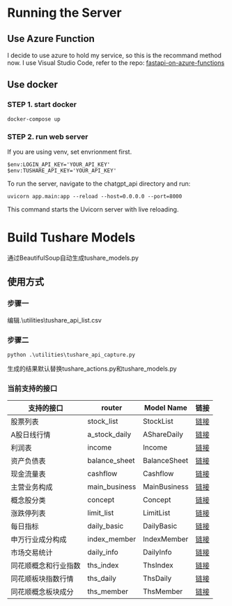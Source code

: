 # Running the Server
## Use Azure Function
I decide to use azure to hold my service, so this is the recommand method now.
I use Visual Studio Code, refer to the repo:
[fastapi-on-azure-functions](https://github.com/Azure-Samples/fastapi-on-azure-functions/) 
## Use docker
### STEP 1. start docker
```
docker-compose up
```
### STEP 2. run web server
If you are using venv, set envrionment first.
```
$env:LOGIN_API_KEY='YOUR_API_KEY'
$env:TUSHARE_API_KEY='YOUR_API_KEY'
```
To run the server, navigate to the chatgpt_api directory and run:
```
uvicorn app.main:app --reload --host=0.0.0.0 --port=8000
```
This command starts the Uvicorn server with live reloading.

# Build Tushare Models
通过BeautifulSoup自动生成tushare_models.py
## 使用方式
### 步骤一
编辑.\utilities\tushare_api_list.csv
### 步骤二
```
python .\utilities\tushare_api_capture.py
```
生成的结果默认替换tushare_actions.py和tushare_models.py

### 当前支持的接口
| 支持的接口 | router | Model Name | 链接 |
| ------------- | ----------- | ------------- | ------------- |
| 股票列表 | stock_list | StockList | [链接](https://tushare.pro/document/2?doc_id=25) |
| A股日线行情 | a_stock_daily | AShareDaily | [链接](https://tushare.pro/document/2?doc_id=27) |
| 利润表 | income | Income | [链接](https://tushare.pro/document/2?doc_id=33) |
| 资产负债表 | balance_sheet | BalanceSheet | [链接](https://tushare.pro/document/2?doc_id=36) |
| 现金流量表 | cashflow | Cashflow | [链接](https://tushare.pro/document/2?doc_id=44) |
| 主营业务构成 | main_business | MainBusiness | [链接](https://tushare.pro/document/2?doc_id=81) |
| 概念股分类 | concept | Concept | [链接](https://tushare.pro/document/2?doc_id=125) |
| 涨跌停列表 | limit_list | LimitList | [链接](https://tushare.pro/document/2?doc_id=298) |
| 每日指标 | daily_basic | DailyBasic | [链接](https://tushare.pro/document/2?doc_id=32) |
| 申万行业成分构成 | index_member | IndexMember | [链接](https://tushare.pro/document/2?doc_id=182) |
| 市场交易统计 | daily_info | DailyInfo | [链接](https://tushare.pro/document/2?doc_id=215) |
| 同花顺概念和行业指数 | ths_index | ThsIndex | [链接](https://tushare.pro/document/2?doc_id=259) |
| 同花顺板块指数行情 | ths_daily | ThsDaily | [链接](https://tushare.pro/document/2?doc_id=260) |
| 同花顺概念板块成分 | ths_member | ThsMember | [链接](https://tushare.pro/document/2?doc_id=261) |

